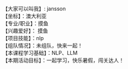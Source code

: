 【大家可以叫我】: jansson   
【坐标】：澳大利亚  
【专业/职业】：摸鱼  
【兴趣爱好】： 摸鱼  
【项目技能】：nlp  
【组队情况】：未组队，快来一起！  
【本课程学习基础】：NLP、LLM  
【本期活动目标】：一起学习，快乐暑假，闯关达人！ 